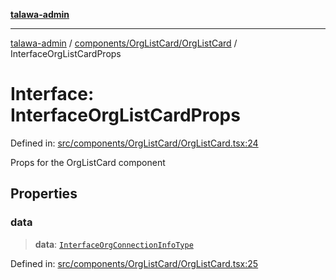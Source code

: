 [**talawa-admin**](../../../../README.md)

***

[talawa-admin](../../../../README.md) / [components/OrgListCard/OrgListCard](../README.md) / InterfaceOrgListCardProps

# Interface: InterfaceOrgListCardProps

Defined in: [src/components/OrgListCard/OrgListCard.tsx:24](https://github.com/gautam-divyanshu/talawa-admin/blob/2490b2ea9583ec972ca984b1d93932def1c9f92b/src/components/OrgListCard/OrgListCard.tsx#L24)

Props for the OrgListCard component

## Properties

### data

> **data**: [`InterfaceOrgConnectionInfoType`](../../../../utils/interfaces/interfaces/InterfaceOrgConnectionInfoType.md)

Defined in: [src/components/OrgListCard/OrgListCard.tsx:25](https://github.com/gautam-divyanshu/talawa-admin/blob/2490b2ea9583ec972ca984b1d93932def1c9f92b/src/components/OrgListCard/OrgListCard.tsx#L25)
